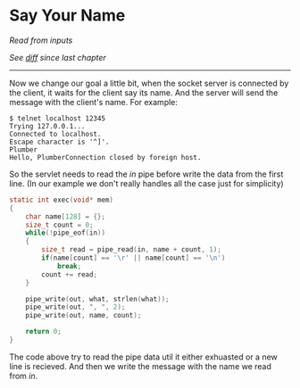 # Say Your Name
*Read from inputs*

*See [diff](https://github.com/38/plumber-tutorial/compare/3-say-different-words-src...4-be-modular-src) since last chapter*

---

Now we change our goal a little bit, when the socket server is connected by the client, it waits for the client say its name.
And the server will send the message with the client's name. For example:

```
$ telnet localhost 12345
Trying 127.0.0.1...
Connected to localhost.
Escape character is '^]'.
Plumber
Hello, PlumberConnection closed by foreign host.
```

So the servlet needs to read the *in* pipe before write the data from the first line. (In our example we don't really handles all the case just for simplicity)

```C
static int exec(void* mem)
{
	char name[128] = {};
	size_t count = 0;
	while(!pipe_eof(in))
	{
		size_t read = pipe_read(in, name + count, 1);
		if(name[count] == '\r' || name[count] == '\n')
			break;
		count += read;
	}

	pipe_write(out, what, strlen(what));
	pipe_write(out, ", ", 2);
	pipe_write(out, name, count);

	return 0;
}
```

The code above try to read the pipe data util it either exhuasted or a new line is recieved. And then we write the message with the name we read from *in*.
